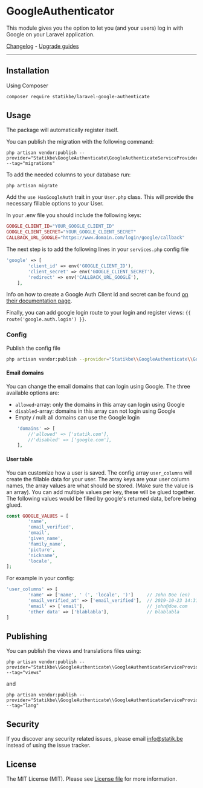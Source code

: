 # GoogleAuthenticator

This module gives you the option to let you (and your users) log in with Google on your Laravel application.

[Changelog](changelog.md) - [Upgrade guides](upgrade-guide.md)

---

## Installation

Using Composer

``` bash
composer require statikbe/laravel-google-authenticate
```

## Usage

The package will automatically register itself.

You can publish the migration with the following command:
``` shell
php artisan vendor:publish --provider="Statikbe\GoogleAuthenticate\GoogleAuthenticateServiceProvider" --tag="migrations"
```

To add the needed columns to your database run:
 ``` shell
php artisan migrate
``` 

Add the ```use HasGoogleAuth``` trait in your ```User.php``` class.
This will provide the necessary fillable options to your User.

In your .env file you should include the following keys:
``` php
GOOGLE_CLIENT_ID="YOUR_GOOGLE_CLIENT_ID"
GOOGLE_CLIENT_SECRET="YOUR_GOOGLE_CLIENT_SECRET"
CALLBACK_URL_GOOGLE="https://www.domain.com/login/google/callback"
```

The next step is to add the following lines in your ```services.php``` config file
``` php
'google' => [
        'client_id' => env('GOOGLE_CLIENT_ID'),
        'client_secret' => env('GOOGLE_CLIENT_SECRET'),
        'redirect' => env('CALLBACK_URL_GOOGLE'),
    ],
```

Info on how to create a Google Auth Client id and secret can be
found [on their documentation page](https://developers.google.com/identity/protocols/OAuth2).

Finally, you can add google login route to your login and register views: `{{ route('google.auth.login') }}`.


### Config
Publish the config file

```bash
php artisan vendor:publish --provider="Statikbe\\GoogleAuthenticate\\GoogleAuthenticateServiceProvider" --tag="config"
```

#### Email domains
You can change the email domains that can login using Google. The three available options are:
- `allowed`-array: only the domains in this array can login using Google
- `disabled`-array: domains in this array can not login using Google
- Empty / null: all domains can use the Google login

``` php
    'domains' => [
        //'allowed' => ['statik.com'],
        //'disabled' => ['google.com'],
    ],
```

#### User table
You can customize how a user is saved. The config array `user_columns` will create the fillable data for your user. 
The array keys are your user column names, the array values are what should be stored. (Make sure the value is an array).
You can add multiple values per key, these will be glued together.
The following values would be filled by google's returned data, before being glued.

``` php
const GOOGLE_VALUES = [
        'name',
        'email_verified',
        'email',
        'given_name',
        'family_name',
        'picture',
        'nickname',
        'locale',
];
```
For example in your config:
``` php
'user_columns' => [
        'name' => ['name', ' (', 'locale', ')']     // John Doe (en)
        'email_verified_at' => ['email_verified'],  // 2019-10-23 14:31:50
        'email' => ['email'],                       // john@doe.com
        'other data' => ['blablabla'],              // blablabla
]
```

## Publishing
You can publish the views and translations files using:
``` shell
php artisan vendor:publish --provider="Statikbe\\GoogleAuthenticate\\GoogleAuthenticateServiceProvider" --tag="views"
```
and 
``` shell
php artisan vendor:publish --provider="Statikbe\\GoogleAuthenticate\\GoogleAuthenticateServiceProvider" --tag="lang"
```

## Security

If you discover any security related issues, please email [info@statik.be](mailto:info@statik.be) instead of using the issue tracker.

## License

The MIT License (MIT). Please see [License file](license.md) for more information.

